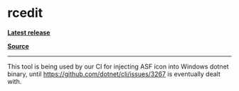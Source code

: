 rcedit
===================

**[Latest release](https://github.com/electron/rcedit/releases/latest)**

**[Source](https://github.com/electron/rcedit)**

---

This tool is being used by our CI for injecting ASF icon into Windows dotnet binary, until https://github.com/dotnet/cli/issues/3267 is eventually dealt with.
